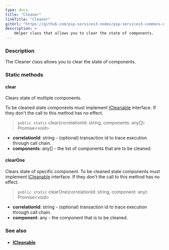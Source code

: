 ```yaml
---
type: docs
title: "Cleaner"
linkTitle: "Cleaner"
gitUrl: "https://github.com/pip-services3-nodex/pip-services3-commons-nodex"
description: >
    Helper class that allows you to clear the state of components.
---
```


### Description

The Cleaner class allows you to clear the state of components.

### Static methods

#### clear
Clears state of multiple components.

To be cleaned state components must implement [ICleanable](../icleanable) interface.
If they don't the call to this method has no effect.

> `public static` clear(correlationId: string, components: any[]): Promise\<void\>

- **correlationId**: string - (optional) transaction id to trace execution through call chain.
- **components**: any[] - the list of components that are to be cleaned.

#### clearOne
Clears state of specific component.
To be cleaned state components must implement [ICleanable](../icleanable) interface.
If they don't the call to this method has no effect.

> `public static` clearOne(correlationId: string, component: any): Promise\<void\>

- **correlationId**: string - (optional) transaction id to trace execution through call chain.
- **component**: any - the component that is to be cleaned.

### See also
- #### [ICleanable](../icleanable)
